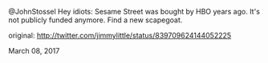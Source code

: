 @JohnStossel Hey idiots: Sesame Street was bought by HBO years ago. It's not publicly funded anymore. Find a new scapegoat. 

original: http://twitter.com/jimmylittle/status/839709624144052225 

March 08, 2017